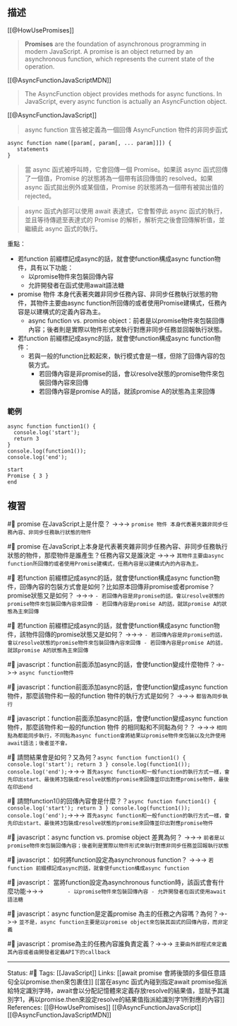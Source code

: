 ## 描述


[[@HowUsePromises]]
> **Promises** are the foundation of asynchronous programming in modern JavaScript. A promise is an object returned by an asynchronous function, which represents the current state of the operation.



[[@AsyncFunctionJavaScriptMDN]]
> The AsyncFunction object provides methods for async functions. In JavaScript, every async function is actually an AsyncFunction object.



[[@AsyncFunctionJavaScript]]
> async function 宣告被定義為一個回傳 AsyncFunction 物件的非同步函式 

```
async function name([param[, param[, ... param]]]) {
   statements
}
```

> 當 async 函式被呼叫時，它會回傳一個 Promise。如果該 async 函式回傳了一個值，Promise 的狀態將為一個帶有該回傳值的 resolved。如果 async 函式拋出例外或某個值，Promise 的狀態將為一個帶有被拋出值的 rejected。

> async 函式內部可以使用 await 表達式，它會暫停此 async 函式的執行，並且等待傳遞至表達式的 Promise 的解析，解析完之後會回傳解析值，並繼續此 async 函式的執行。



重點：
- 若function 前綴標記成async的話，就會使function構成async function物件，具有以下功能：
	- 以promise物件來包裝回傳內容
	- 允許開發者在函式使用await語法糖
- promise 物件 本身代表著夾雜非同步任務內容、非同步任務執行狀態的物件，其物件主要由async function所回傳的或者使用Promise建構式，任務內容是以建構式的定義內容為主。
	- async function vs. promise object：前者是以promise物件來包裝回傳內容；後者則是實際以物件形式來執行對應非同步任務並回報執行狀態。
- 若function 前綴標記成async的話，就會使function構成async function物件：
	- 若與一般的function比較起來，執行模式會是一樣，但除了回傳內容的包裝方式。
		- 若回傳內容是非promise的話，會以resolve狀態的promise物件來包裝回傳內容來回傳
		- 若回傳內容是promise A的話，就該promise A的狀態為主來回傳




### 範例

```
async function function1() {
  console.log('start');
  return 3
}
console.log(function1());
console.log('end');
```

```
start
Promise { 3 }
end
```


## 複習

#🧠 promise 在JavaScript上是什麼？ ->->-> `promise 物件 本身代表著夾雜非同步任務內容、非同步任務執行狀態的物件`
<!--SR:!2023-04-25,73,250-->

#🧠 promise 在JavaScript上本身是代表著夾雜非同步任務內容、非同步任務執行狀態的物件，那麼物件是誰產生？任務內容又是誰決定 ->->-> `其物件主要由async function所回傳的或者使用Promise建構式，任務內容是以建構式內的內容為主。`
<!--SR:!2023-03-18,45,246-->

#🧠 若function 前綴標記成async的話，就會使function構成async function物件，回傳內容的包裝方式會是如何？比如原本回傳非promise或者promise？promise狀態又是如何？ ->->-> `- 若回傳內容是非promise的話，會以resolve狀態的promise物件來包裝回傳內容來回傳 - 若回傳內容是promise A的話，就該promise A的狀態為主來回傳`
<!--SR:!2023-03-11,41,246-->

#🧠 若function 前綴標記成async的話，就會使function構成async function物件，該物件回傳的promise狀態又是如何？ ->->-> `- 若回傳內容是非promise的話，會以resolve狀態的promise物件來包裝回傳內容來回傳 - 若回傳內容是promise A的話，就該promise A的狀態為主來回傳`
<!--SR:!2023-05-07,73,246-->

#🧠 javascript：function前面添加async的話，會使function變成什麼物件？->->-> `async function物件`
<!--SR:!2023-05-29,87,246-->

#🧠 javascript：function前面添加async的話，會使function變成async function物件，那麼該物件和一般的function 物件的執行方式是如何？ ->->-> `都皆為同步執行`
<!--SR:!2023-03-12,41,246-->

#🧠 javascript：function前面添加async的話，會使function變成async function物件，那麼該物件和一般的function 物件 的相同點和不同點為何？？ ->->-> `相同點為都能同步執行，不同點為async function會將結果以promise物件來包裝以及允許使用await語法；後者並不會。`
<!--SR:!2023-03-21,44,226-->

#🧠 請問結果會是如何？又為何？`async function function1() { console.log('start'); return 3 } console.log(function1()); console.log('end');`->->-> `首先async function和一般function的執行方式一樣，會先印出start、最後將3包裝成resolve狀態的promise來回傳並印出對應promise物件，最後在印出end`
<!--SR:!2023-03-15,43,246-->


#🧠 請問function1()的回傳內容會是什麼？？`async function function1() { console.log('start'); return 3 } console.log(function1()); console.log('end');`->->-> `首先async function和一般function的執行方式一樣，會先印出start、最後將3包裝成resolve狀態的promise來回傳並印出對應promise物件`
<!--SR:!2023-03-16,44,246-->


#🧠 javascript：async function vs. promise object 差異為何？ ->->-> `前者是以promise物件來包裝回傳內容；後者則是實際以物件形式來執行對應非同步任務並回報執行狀態`
<!--SR:!2023-04-05,44,226-->


#🧠 javascript： 如何將function設定為asynchronous  function？ ->->-> `若function 前綴標記成async的話，就會使function構成async function`
<!--SR:!2023-04-04,58,250-->



#🧠 javascript： 當將function設定為asynchronous  function時，該函式會有什麼功能->->-> `		- 以promise物件來包裝回傳內容 - 允許開發者在函式使用await語法糖`
<!--SR:!2023-03-27,42,190-->

#🧠 javascript：async function是定義promise 為主的任務之內容嗎？為何？->->-> `並不是，async function主要是以promise object來包裝其函式的回傳內容，而非定義`
<!--SR:!2023-03-25,16,243-->

#🧠 javascript：promise為主的任務內容誰負責定義？->->-> `主要由外部程式來定義其內容或者由開發者定義API下的callback`
<!--SR:!2023-03-17,17,226-->


---
Status: #🌱 
Tags:
[[JavaScript]]
Links:
[[await promise 會將後頭的多個任意語句全以promise.then來包裹住]]
[[當在async 函式內碰到指定await promise指派給特定識別字時，await會以分配記憶體來定義存放resolve的結果值，並賦予其識別字1，再以promise.then來設定resolve的結果值指派給識別字1所對應的內容]]
References:
[[@HowUsePromises]]
[[@AsyncFunctionJavaScript]]
[[@AsyncFunctionJavaScriptMDN]]